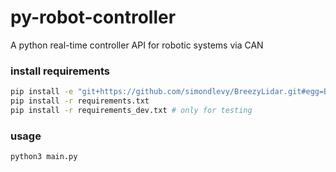 # py-robot-controller

A python real-time controller API for robotic systems via CAN

### install requirements

```bash
pip install -e "git+https://github.com/simondlevy/BreezyLidar.git#egg=BreezyLidar&subdirectory=python" # lidar library
pip install -r requirements.txt
pip install -r requirements_dev.txt # only for testing
```

### usage

```bash
python3 main.py
```
